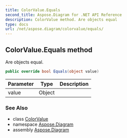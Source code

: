 ```yaml
---
title: ColorValue.Equals
second_title: Aspose.Diagram for .NET API Reference
description: ColorValue method. Are objects equal
type: docs
url: /net/aspose.diagram/colorvalue/equals/
---
```

## ColorValue.Equals method

Are objects equal.

```csharp
public override bool Equals(object value)
```

| Parameter | Type | Description |
| --- | --- | --- |
| value | Object |  |

### See Also

* class [ColorValue](../)
* namespace [Aspose.Diagram](../../colorvalue/)
* assembly [Aspose.Diagram](../../../)


